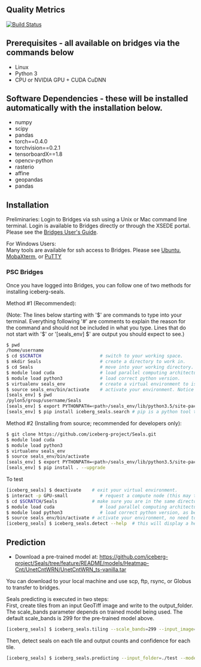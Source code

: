 ## Quality Metrics

[![Build Status](https://travis-ci.com/iceberg-project/Seals.svg?branch=devel)](https://travis-ci.com/iceberg-project/Seals)

## Prerequisites - all available on bridges via the commands below
- Linux
- Python 3
- CPU or NVIDIA GPU + CUDA CuDNN

## Software Dependencies - these will be installed automatically with the installation below.
- numpy
- scipy
- pandas
- torch==0.4.0
- torchvision==0.2.1
- tensorboardX==1.8
- opencv-python
- rasterio
- affine
- geopandas
- pandas

## Installation
Preliminaries:
Login to Bridges via ssh using a Unix or Mac command line terminal.  Login is available to Bridges directly or through the XSEDE portal. Please see the <a href="https://portal.xsede.org/psc-bridges">Bridges User's Guide</a>.  

For Windows Users:  
Many tools are available for ssh access to Bridges.  Please see <a href="https://ubuntu.com/tutorials/tutorial-ubuntu-on-windows#1-overview">Ubuntu</a>, <a href="https://mobaxterm.mobatek.net/">MobaXterm</a>, or <a href="https://www.chiark.greenend.org.uk/~sgtatham/putty/">PuTTY</a>

### PSC Bridges
Once you have logged into Bridges, you can follow one of two methods for installing iceberg-seals.

Method #1 (Recommended):  

(Note: The lines below starting with '$' are commands to type into your terminal.  Everything following '#' are comments to explain the reason for the command and should not be included in what you type.  Lines that do not start with '$' or '[seals_env] $' are output you should expect to see.)

```bash
$ pwd
/home/username
$ cd $SCRATCH                      # switch to your working space.
$ mkdir Seals                      # create a directory to work in.
$ cd Seals                         # move into your working directory.
$ module load cuda                 # load parallel computing architecture.
$ module load python3              # load correct python version.
$ virtualenv seals_env             # create a virtual environment to isolate your work from the default system.
$ source seals_env/bin/activate    # activate your environment. Notice the command line prompt changes to show your environment on the next line.
[seals_env] $ pwd
/pylon5/group/username/Seals
[seals_env] $ export PYTHONPATH=<path>/seals_env/lib/python3.5/site-packages # set a system variable to point python to your specific code. (Replace <path> with the results of pwd command above.
[seals_env] $ pip install iceberg_seals.search # pip is a python tool to extract the requested software (iceberg_seals.search in this case) from a repository. (this may take several minutes).
```

Method #2 (Installing from source; recommended for developers only): 

```bash
$ git clone https://github.com/iceberg-project/Seals.git
$ module load cuda
$ module load python3
$ virtualenv seals_env
$ source seals_env/bin/activate
[seals_env] $ export PYTHONPATH=<path>/seals_env/lib/python3.5/site-packages
[seals_env] $ pip install . --upgrade
```

To test
```bash
[iceberg_seals] $ deactivate    # exit your virtual environment.
$ interact -p GPU-small            # request a compute node (this may take a minute or two or more).
$ cd $SCRATCH/Seals             # make sure you are in the same directory where everything was set up before.
$ module load cuda                 # load parallel computing architecture, as before.
$ module load python3              # load correct python version, as before.
$ source seals_env/bin/activate # activate your environment, no need to create a new environment because the Seals tools are installed and isolated here.
[iceberg_seals] $ iceberg_seals.detect --help  # this will display a help screen of available usage and parameters.
```
## Prediction
- Download a pre-trained model at: https://github.com/iceberg-project/Seals/tree/feature/README/models/Heatmap-Cnt/UnetCntWRN/UnetCntWRN_ts-vanilla.tar 

You can download to your local machine and use scp, ftp, rsync, or Globus to transfer to bridges.

Seals predicting is executed in two steps:  
First, create tiles from an input GeoTiff image and write to the output_folder. The scale_bands parameter depends on trained model being used.  The default scale_bands is 299 for the pre-trained model above.
```bash
[iceberg_seals] $ iceberg_seals.tiling --scale_bands=299 --input_image=<image_abspath> --output_folder=./test
```
Then, detect seals on each tile and output counts and confidence for each tile.
```bash
[iceberg_seals] $ iceberg_seals.predicting --input_folder=./test --model_path=./<path_to_model> --output_folder=./test_image
```
